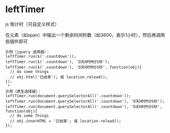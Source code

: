 # leftTimer
js 倒计时（可自定义样式）

在元素（如span）中输出一个剩余时间秒数（如3600，表示1小时），然后再调用些插件即可

    示例（jquery 选择器）：
	leftTimer.run($('.countdown'));
	leftTimer.run($('.countdown'), 'D天H时M分S秒');
	leftTimer.run($('.countdown'), 'D天H时M分S秒', function(obj){
	  // do some things
	  // obj.html('已结束'); 或 location.reload();
	});
	 *
	示例（原生选择器）：
	leftTimer.run(document.querySelectorAll('.countdown'));
	leftTimer.run(document.querySelectorAll('.countdown'), 'D天H时M分S秒');
	leftTimer.run(document.querySelectorAll('.countdown'), 'D天H时M分S秒', function(obj){
	  // do some things
	  // obj.innerHTML = '已结束'; 或 location.reload();
	});